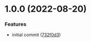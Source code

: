 # 1.0.0 (2022-08-20)


### Features

* initial commit ([732f0d3](https://github.com/garredow/pock/commit/732f0d300c7f6d73452da7cb16d89021baa46769))

